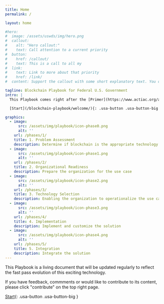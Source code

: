 ```yaml
---
title: Home
permalink: /

layout: home

#hero:
#  image: /assets/uswds/img/hero.png
#  callout:
#    alt: "Hero callout:"
#    text: Call attention to a current priority
#  button:
#    href: /callout/
#    text: This is a call to all my
#  link:
#    text: Link to more about that priority
#    href: /link/
#  content: Support the callout with some short explanatory text. You don't need more than a couple of sentences.

tagline: Blockchain Playbook for Federal U.S. Government 
intro: |
  This Playbook comes right after the [Primer](https://www.actiac.org/act-iac-white-paper-enabling-blockchain-innovation-us-federal-government) and proposes a process and a series of phases to support the United States Federal government in its understanding and application of blockchain and distributed ledger technologies for its mission. Each phase contains a set of key activities organized in function areas that go beyond just the technical aspect of blockchain and cover management, people, process and acquisition areas.

  [Start](/blockchain-playbook/welcome/){: .usa-button .usa-button-big }

graphics:
  - image:
      src: /assets/img/playbook/icon-phase0.png
      alt: ''
    url: /phases/1/
    title: 1. Problem Assessment
    description: Determine if blockchain is the appropriate technology to solve my problem
  - image:
      src: /assets/img/playbook/icon-phase1.png
      alt: ''
    url: /phases/2/
    title: 2. Organizational Readiness
    description: Prepare the organization for the use case
  - image:
      src: /assets/img/playbook/icon-phase2.png
      alt: ''
    url: /phases/3/      
    title: 3. Technology Selection
    description: Enabling the organization to operationalize the use case
  - image:
      src: /assets/img/playbook/icon-phase3.png
      alt: ''
    url: /phases/4/      
    title: 4. Implementation
    description: Implement and customize the solution
  - image:
      src: /assets/img/playbook/icon-phase4.png
      alt: ''
    url: /phases/5/      
    title: 5. Integration
    description: Integrate the solution
---
```


This Playbook is a living document that will be updated regularly to reflect the fast pass evolution of this exciting technology.

If you have feedback, commments or would like to contribute to its content, please click "contribute" on the top right page.



[Start](/blockchain-playbook/welcome/){: .usa-button .usa-button-big }
